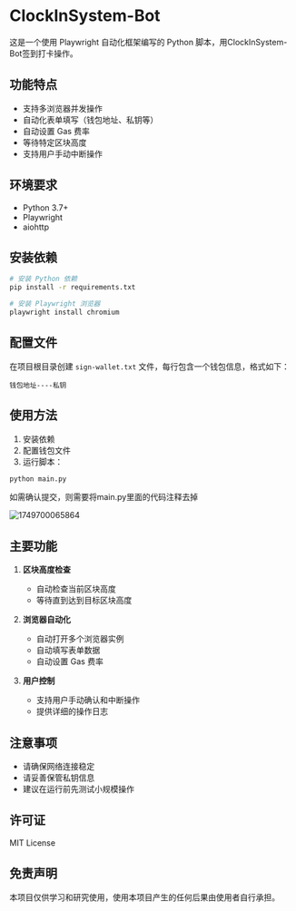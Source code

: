 # ClockInSystem-Bot

这是一个使用 Playwright 自动化框架编写的 Python 脚本，用ClockInSystem-Bot签到打卡操作。

## 功能特点

- 支持多浏览器并发操作
- 自动化表单填写（钱包地址、私钥等）
- 自动设置 Gas 费率
- 等待特定区块高度
- 支持用户手动中断操作

## 环境要求

- Python 3.7+
- Playwright
- aiohttp

## 安装依赖

```bash
# 安装 Python 依赖
pip install -r requirements.txt

# 安装 Playwright 浏览器
playwright install chromium
```

## 配置文件

在项目根目录创建 `sign-wallet.txt` 文件，每行包含一个钱包信息，格式如下：
```
钱包地址----私钥
```

## 使用方法

1. 安装依赖
2. 配置钱包文件
3. 运行脚本：
```bash
python main.py
```

如需确认提交，则需要将main.py里面的代码注释去掉

![1749700065864](https://github.com/user-attachments/assets/e83c0449-66ef-453e-96ed-567399671b09)


## 主要功能

1. **区块高度检查**
   - 自动检查当前区块高度
   - 等待直到达到目标区块高度

2. **浏览器自动化**
   - 自动打开多个浏览器实例
   - 自动填写表单数据
   - 自动设置 Gas 费率

3. **用户控制**
   - 支持用户手动确认和中断操作
   - 提供详细的操作日志

## 注意事项

- 请确保网络连接稳定
- 请妥善保管私钥信息
- 建议在运行前先测试小规模操作

## 许可证

MIT License

## 免责声明

本项目仅供学习和研究使用，使用本项目产生的任何后果由使用者自行承担。 
